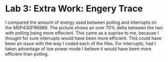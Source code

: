 # Lab 3: Extra Work: Engery Trace

I compared the amount of energy used between polling and interrupts on the MSP430FR6989.
The picture shows an over 70% delta between the two with polling being more effecient. This came as a suprise to me, because I thought for sure interrupts would have been more efficient. This could have been an issue with the way I coded each of the files. For interrupts, had I taken advantage of low power mode I believe it would have been more efficient than polling.